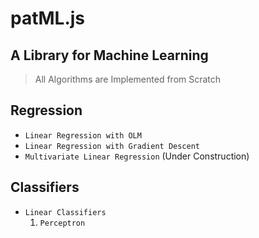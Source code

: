 # patML.js
## A Library for Machine Learning


> All Algorithms are Implemented from Scratch

## Regression

- `Linear Regression with OLM`
- `Linear Regression with Gradient Descent`
- `Multivariate Linear Regression` (Under Construction)

## Classifiers

- `Linear Classifiers`
  1. `Perceptron`
